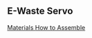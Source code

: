 
<h2> E-Waste Servo </h2>
<a href = "https://github.com/Jmack66/EWaste-Servo/blob/main/ingredients.md"> Materials </a>
<a href ="https://github.com/jmack66/ewaste-servo/blob/main/assembly.md"> How to Assemble </a>

